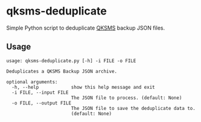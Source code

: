 # qksms-deduplicate
Simple Python script to deduplicate [QKSMS](https://f-droid.org/en/packages/com.moez.QKSMS/) backup JSON files.

## Usage

```
usage: qksms-deduplicate.py [-h] -i FILE -o FILE

Deduplicates a QKSMS Backup JSON archive.

optional arguments:
  -h, --help            show this help message and exit
  -i FILE, --input FILE
                        The JSON file to process. (default: None)
  -o FILE, --output FILE
                        The JSON file to save the deduplicate data to.
                        (default: None)
```

